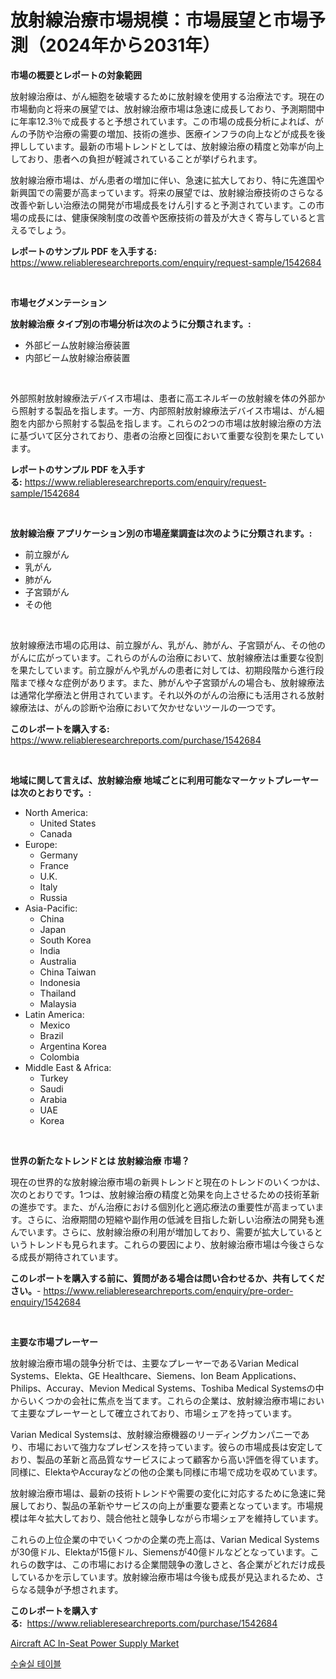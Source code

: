 <p><h1>放射線治療市場規模：市場展望と市場予測（2024年から2031年）</h1></p><p><strong>市場の概要とレポートの対象範囲</strong></p>
<p><p>放射線治療は、がん細胞を破壊するために放射線を使用する治療法です。現在の市場動向と将来の展望では、放射線治療市場は急速に成長しており、予測期間中に年率12.3％で成長すると予想されています。この市場の成長分析によれば、がんの予防や治療の需要の増加、技術の進歩、医療インフラの向上などが成長を後押ししています。最新の市場トレンドとしては、放射線治療の精度と効率が向上しており、患者への負担が軽減されていることが挙げられます。</p><p>放射線治療市場は、がん患者の増加に伴い、急速に拡大しており、特に先進国や新興国での需要が高まっています。将来の展望では、放射線治療技術のさらなる改善や新しい治療法の開発が市場成長をけん引すると予測されています。この市場の成長には、健康保険制度の改善や医療技術の普及が大きく寄与していると言えるでしょう。</p></p>
<p><strong>レポートのサンプル PDF を入手する:</strong> <a href="https://www.reliableresearchreports.com/enquiry/request-sample/1542684">https://www.reliableresearchreports.com/enquiry/request-sample/1542684</a></p>
<p>&nbsp;</p>
<p><strong>市場セグメンテーション</strong></p>
<p><strong>放射線治療 タイプ別の市場分析は次のように分類されます。:</strong></p>
<p><ul><li>外部ビーム放射線治療装置</li><li>内部ビーム放射線治療装置</li></ul></p>
<p>&nbsp;</p>
<p><p>外部照射放射線療法デバイス市場は、患者に高エネルギーの放射線を体の外部から照射する製品を指します。一方、内部照射放射線療法デバイス市場は、がん細胞を内部から照射する製品を指します。これらの2つの市場は放射線治療の方法に基づいて区分されており、患者の治療と回復において重要な役割を果たしています。</p></p>
<p><strong>レポートのサンプル PDF を入手する:</strong>&nbsp;<a href="https://www.reliableresearchreports.com/enquiry/request-sample/1542684">https://www.reliableresearchreports.com/enquiry/request-sample/1542684</a></p>
<p>&nbsp;</p>
<p><strong> 放射線治療 アプリケーション別の市場産業調査は次のように分類されます。:</strong></p>
<p><ul><li>前立腺がん</li><li>乳がん</li><li>肺がん</li><li>子宮頸がん</li><li>その他</li></ul></p>
<p>&nbsp;</p>
<p><p>放射線療法市場の応用は、前立腺がん、乳がん、肺がん、子宮頸がん、その他のがんに広がっています。これらのがんの治療において、放射線療法は重要な役割を果たしています。前立腺がんや乳がんの患者に対しては、初期段階から進行段階まで様々な症例があります。また、肺がんや子宮頸がんの場合も、放射線療法は通常化学療法と併用されています。それ以外のがんの治療にも活用される放射線療法は、がんの診断や治療において欠かせないツールの一つです。</p></p>
<p><strong>このレポートを購入する:</strong>&nbsp; <a href="https://www.reliableresearchreports.com/purchase/1542684">https://www.reliableresearchreports.com/purchase/1542684</a></p>
<p>&nbsp;</p>
<p><strong>地域に関して言えば、放射線治療 地域ごとに利用可能なマーケットプレーヤーは次のとおりです。:</strong></p>
<p><ul>
    <li>
        North America:
        <ul>
            <li>United States</li>
            <li>Canada</li>
        </ul>
    </li>
    <li>
        Europe:
        <ul>
            <li>Germany</li>
            <li>France</li>
            <li>U.K.</li>
            <li>Italy</li>
            <li>Russia</li>
        </ul>
    </li>
    <li>
        Asia-Pacific:
        <ul>
            <li>China</li>
            <li>Japan</li>
            <li>South Korea</li>
            <li>India</li>
            <li>Australia</li>
            <li>China Taiwan</li>
            <li>Indonesia</li>
            <li>Thailand</li>
            <li>Malaysia</li>
        </ul>
    </li>
    <li>
        Latin America:
        <ul>
            <li>Mexico</li>
            <li>Brazil</li>
            <li>Argentina Korea</li>
            <li>Colombia</li>
        </ul>
    </li>
    <li>
        Middle East & Africa:
        <ul>
            <li>Turkey</li>
            <li>Saudi</li>
            <li>Arabia</li>
            <li>UAE</li>
            <li>Korea</li>
        </ul>
    </li>
    </ul></p>
<p>&nbsp;</p>
<p><strong>世界の新たなトレンドとは 放射線治療 市場？</strong></p>
<p><p>現在の世界的な放射線治療市場の新興トレンドと現在のトレンドのいくつかは、次のとおりです。1つは、放射線治療の精度と効果を向上させるための技術革新の進歩です。また、がん治療における個別化と適応療法の重要性が高まっています。さらに、治療期間の短縮や副作用の低減を目指した新しい治療法の開発も進んでいます。さらに、放射線治療の利用が増加しており、需要が拡大しているというトレンドも見られます。これらの要因により、放射線治療市場は今後さらなる成長が期待されています。</p></p>
<p><strong>このレポートを購入する前に、質問がある場合は問い合わせるか、共有してください。</strong>- <a href="https://www.reliableresearchreports.com/enquiry/pre-order-enquiry/1542684">https://www.reliableresearchreports.com/enquiry/pre-order-enquiry/1542684</a></p>
<p>&nbsp;</p>
<p><strong>主要な市場プレーヤー</strong></p>
<p><p>放射線治療市場の競争分析では、主要なプレーヤーであるVarian Medical Systems、Elekta、GE Healthcare、Siemens、Ion Beam Applications、Philips、Accuray、Mevion Medical Systems、Toshiba Medical Systemsの中からいくつかの会社に焦点を当てます。これらの企業は、放射線治療市場において主要なプレーヤーとして確立されており、市場シェアを持っています。</p><p>Varian Medical Systemsは、放射線治療機器のリーディングカンパニーであり、市場において強力なプレゼンスを持っています。彼らの市場成長は安定しており、製品の革新と高品質なサービスによって顧客から高い評価を得ています。同様に、ElektaやAccurayなどの他の企業も同様に市場で成功を収めています。</p><p>放射線治療市場は、最新の技術トレンドや需要の変化に対応するために急速に発展しており、製品の革新やサービスの向上が重要な要素となっています。市場規模は年々拡大しており、競合他社と競争しながら市場シェアを維持しています。</p><p>これらの上位企業の中でいくつかの企業の売上高は、Varian Medical Systemsが30億ドル、Elektaが15億ドル、Siemensが40億ドルなどとなっています。これらの数字は、この市場における企業間競争の激しさと、各企業がどれだけ成長しているかを示しています。放射線治療市場は今後も成長が見込まれるため、さらなる競争が予想されます。</p></p>
<p><strong>このレポートを購入する:</strong>&nbsp;&nbsp;<a href="https://www.reliableresearchreports.com/purchase/1542684">https://www.reliableresearchreports.com/purchase/1542684</a></p>
<p><p><a href="https://github.com/Airanohannonzb68e5pb53oc1/Market-Research-Report-List-1/blob/main/aircraft-ac-in-seat-power-supply-market.md">Aircraft AC In-Seat Power Supply Market</a></p><p><a href="https://github.com/JeromeRtyau89966/Market-Research-Report-List-1/blob/main/739879415648.md">수술실 테이블</a></p></p>